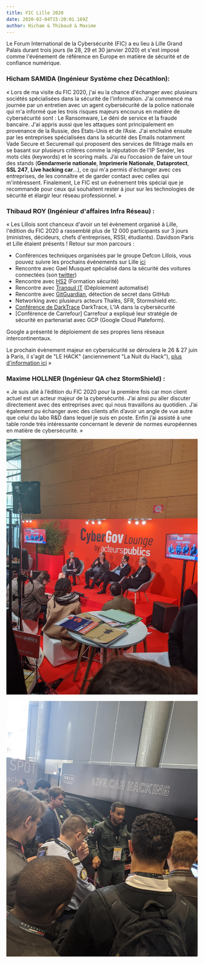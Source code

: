 ```yaml
---
title: FIC Lille 2020
date: 2020-02-04T15:20:01.169Z
author: Hicham & Thibaud & Maxime 
---
```


Le Forum International de la Cybersécurité (FIC) a eu lieu à Lille Grand Palais durant trois jours (le 28, 29 et 30 janvier 2020) et s'est imposé comme l'événement de référence en Europe en matière de sécurité et de confiance numérique.

### **Hicham SAMIDA (Ingénieur Système chez Décathlon)**: 

« Lors de ma visite du FIC 2020, j'ai eu la chance d'échanger avec plusieurs sociétés spécialisées dans la sécurité de l'information. 
J'ai commencé ma journée par un entretien avec un agent cybersécurité de la police nationale qui m'a informé que les trois risques majeurs encourus en matière de cybersécurité sont : Le Ransomware, Le déni de service et la fraude bancaire. J'ai appris aussi que les attaques sont principalement en provenance de la Russie, des Etats-Unis et de l’Asie. 
J'ai enchaîné ensuite par les entreprises spécialisées dans la sécurité des Emails notamment Vade Secure et Securemail qui proposent des services de filtrage mails en se basant sur plusieurs critères comme la réputation de l'IP Sender, les mots clés (keywords) et le scoring mails. 
J’ai eu l’occasion de faire un tour des stands (**Gendarmerie nationale**, **Imprimerie Nationale**, **Dataprotect**, **SSL 247**, **Live hacking car**...), ce qui m'a permis d'échanger avec ces entreprises, de les connaître et de garder contact avec celles qui m'intéressent. 
Finalement, Le FIC est un événement très spécial que je recommande pour ceux qui souhaitent rester à jour sur les technologies de sécurité et élargir leur réseau professionnel. » 

### **Thibaud ROY (Ingénieur d'affaires Infra Réseau)** : 

« Les Lillois sont chanceux d'avoir un tel évènement organisé à Lille, l'édition du FIC 2020 a rassemblé plus de 12 000 participants sur 3 jours (ministres, décideurs, chefs d'entreprises, RSSI, étudiants). Davidson Paris et Lille étaient présents ! 
Retour sur mon parcours : 
- Conférences techniques organisées par le groupe Defcon Lillois, vous pouvez suivre les prochains événements sur Lille [ici](http://www.dc3303.org)  
- Rencontre avec Gael Musquet spécialisé dans la sécurité des voitures connectées (son [twitter](https://twitter.com/RatZillaS?s=20))  
- Rencontre avec [HS2](https://www.hs2.fr/) (Formation sécurité)  
- Rencontre avec [Tranquil IT](https://www.tranquil.it) (Déploiement automatisé)  
- Rencontre avec [GitGuardian](https://www.gitguardian.com/), détection de secret dans GitHub  
- Networking avec plusieurs acteurs Thalès, SFR, Stormshield etc. 
- [Conférence de DarkTrace](https://www.darktrace.com/fr/) DarkTrace, L'IA dans la cybersécurité
- [Conférence de Carrefour] Carrefour a expliqué leur stratégie de sécurité en partenariat avec GCP (Google Cloud Plateform). 

Google a présenté le déploiement de ses propres liens réseaux intercontinentaux. 

Le prochain évènement majeur en cybersécurité se déroulera le 26 & 27 juin à Paris, il s'agit de "LE HACK" (anciennement "La Nuit du Hack"), [plus d'information ici](https://lehack.org/fr) »


### **Maxime HOLLNER (Ingénieur QA chez StormShield)** : 

« Je suis allé à l’édition du FIC 2020 pour la première fois car mon client actuel est un acteur majeur de la cybersécurité. J’ai ainsi pu aller discuter directement avec des entreprises avec qui nous travaillons au quotidien. J’ai également pu échanger avec des clients afin d’avoir un angle de vue autre que celui du labo R&D dans lequel je suis en poste. 
Enfin j’ai assisté à une table ronde très intéressante concernant le devenir de normes européennes en matière de cybersécurité. »

<p align="center">
  <img src="image1.png">
</p>

<p align="center">
  <img src="image2.png">
</p>